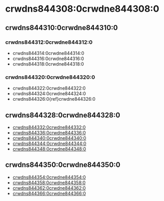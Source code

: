 # crwdns844308:0crwdne844308:0

## crwdns844310:0crwdne844310:0

### crwdns844312:0crwdne844312:0

- crwdns844314:0crwdne844314:0
- crwdns844316:0crwdne844316:0
- crwdns844318:0crwdne844318:0

### crwdns844320:0crwdne844320:0

- crwdns844322:0crwdne844322:0
- crwdns844324:0crwdne844324:0
- crwdns844326:0{ref}crwdne844326:0

## crwdns844328:0crwdne844328:0

- [crwdns844332:0crwdne844332:0](crwdns844330:0crwdne844330:0)
- [crwdns844336:0crwdne844336:0](crwdns844334:0crwdne844334:0)
- [crwdns844340:0crwdne844340:0](crwdns844338:0crwdne844338:0)
- [crwdns844344:0crwdne844344:0](crwdns844342:0crwdne844342:0)
- [crwdns844348:0crwdne844348:0](crwdns844346:0crwdne844346:0)

## crwdns844350:0crwdne844350:0

- [crwdns844354:0crwdne844354:0](crwdns844352:0crwdne844352:0)
- [crwdns844358:0crwdne844358:0](crwdns844356:0crwdne844356:0)
- [crwdns844362:0crwdne844362:0](crwdns844360:0crwdne844360:0)
- [crwdns844366:0crwdne844366:0](crwdns844364:0crwdne844364:0)
